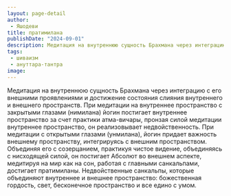 ```yaml
---
layout: page-detail
author:
 - Яшодеви
title: пратимилана
publishDate: "2024-09-01"
description: Медитация на внутреннюю сущность Брахмана через интеграцию с его внешними проявлениями и достижение состояния слияния внутреннего и внешнего пространств. При медитации на внутреннее пространство с закрытыми глазами (нимилана) йогин постигает внутреннее пространство за счет практики атма-вичары, пронзая силой медитации внутреннее пространство, он реализовывает недвойственность. При медитации с открытыми глазами (унмилана), йогин придает важность внешнему пространству, интегрируясь с внешним пространством. Объединяя его с созерцанием, практикуя чистое видение, объединяясь с нисходящей силой, он постигает Абсолют во внешнем аспекте, медитируя на мир как на сон, работая с главными санкальпами, достигает пратимиланы. Недвойственные санкальпы, которые объединяют внутреннее и внешнее пространство божественная гордость, свет, бесконечное пространство и все едино с умом.
tags:
 - шиваизм
 - ануттара-тантра
image: 
---
```


Медитация на внутреннюю сущность Брахмана через интеграцию с его внешними проявлениями и достижение состояния слияния внутреннего и внешнего пространств. При медитации на внутреннее пространство с закрытыми глазами (нимилана) йогин постигает внутреннее пространство за счет практики атма-вичары, пронзая силой медитации внутреннее пространство, он реализовывает недвойственность. При медитации с открытыми глазами (унмилана), йогин придает важность внешнему пространству, интегрируясь с внешним пространством. Объединяя его с созерцанием, практикуя чистое видение, объединяясь с нисходящей силой, он постигает Абсолют во внешнем аспекте, медитируя на мир как на сон, работая с главными санкальпами, достигает пратимиланы. Недвойственные санкальпы, которые объединяют внутреннее и внешнее пространство: божественная гордость, свет, бесконечное пространство и все едино с умом.

